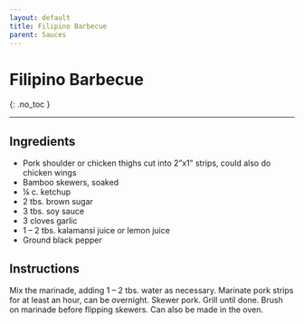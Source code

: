 ```yaml
---
layout: default
title: Filipino Barbecue
parent: Sauces
---
```


# Filipino Barbecue
{: .no_toc }

---

## Ingredients
<ul>
	<li>Pork shoulder or chicken thighs cut into 2”x1” strips, could also do chicken wings</li>
	<li>Bamboo skewers, soaked</li>
	<li>¼ c. ketchup</li>
	<li>2 tbs. brown sugar</li>
	<li>3 tbs. soy sauce</li>
	<li>3 cloves garlic</li>
	<li>1 – 2 tbs. kalamansi juice or lemon juice</li>
	<li>Ground black pepper</li>
</ul>

## Instructions
Mix the marinade, adding 1 – 2 tbs. water as necessary. Marinate pork strips for at least an hour, can be overnight. Skewer pork. Grill until done. Brush on marinade before flipping skewers. Can also be made in the oven.
